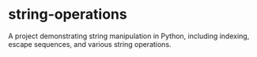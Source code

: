 # string-operations
A project demonstrating string manipulation in Python, including indexing, escape sequences, and various string operations.

